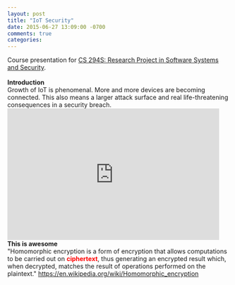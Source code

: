 ```yaml
---
layout: post
title: "IoT Security"
date: 2015-06-27 13:09:00 -0700
comments: true
categories: 
---
```


<div style="overflow:auto">
  Course presentation for <a href="http://cs294s.stanford.edu">CS 294S: Research Project in Software Systems and Security</a>. 
  <br />
  <br />
  <b>Introduction</b>
  <br />
  Growth of IoT is phenomenal. More and more devices are becoming connected. This also means a larger attack surface and real life-threatening consequences in a security breach. 
  <br />
  <iframe src="https://docs.google.com/presentation/d/1QP_UmcL-H6H5zTwYkXBoWcxrkyLfvdvht2SzhIx3kPA/embed?start=false&loop=false&delayms=0" frameborder="0" width="480" height="299" allowfullscreen="true" mozallowfullscreen="true" webkitallowfullscreen="true"></iframe>
  <br />
  <b>This is awesome</b>
  <br />
  "Homomorphic encryption is a form of encryption that allows computations to be carried out on <span style="font-weight: bold; color:red;">ciphertext</span>, thus generating an encrypted result which, when decrypted, matches the result of operations performed on the plaintext."
  <a href="https://en.wikipedia.org/wiki/Homomorphic_encryption/">https://en.wikipedia.org/wiki/Homomorphic_encryption</a>
</div>